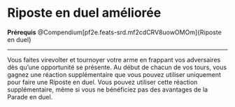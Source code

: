# Riposte en duel améliorée

<p><strong>Prérequis</strong> @Compendium[pf2e.feats-srd.mf2cdCRV8uowOMOm]{Riposte en duel}</p>
<hr>
<p>Vous faites virevolter et tournoyer votre arme en frappant vos adversaires dès qu’une opportunité se présente. Au début de chacun de vos tours, vous gagnez une réaction supplémentaire que vous pouvez utiliser uniquement pour faire une Riposte en duel. Vous pouvez utiliser cette réaction supplémentaire, même si vous ne bénéficiez pas des avantages de la Parade en duel.</p>